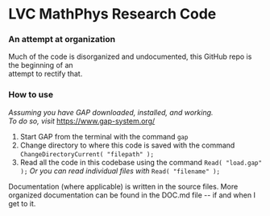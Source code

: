 # LVC MathPhys Research Code
### An attempt at organization

Much of the code is disorganized and undocumented, this GitHub repo is the beginning of an  
attempt to rectify that.  

### How to use

*Assuming you have GAP downloaded, installed, and working.*  
    *To do so, visit* https://www.gap-system.org/    
    
1. Start GAP from the terminal with the command `gap`
2. Change directory to where this code is saved with the command `ChangeDirectoryCurrent( "filepath" );`
3. Read all the code in this codebase using the command `Read( "load.gap" );`  *Or you can read individual files with* `Read( "filename" );`
  
Documentation (where applicable) is written in the source files. More organized documentation can be found in the DOC.md file -- if and when I get to it.
